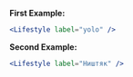 **First Example:**

```jsx
<Lifestyle label="yolo" />
```

**Second Example:**
```jsx
<Lifestyle label="Ништяк" />
```